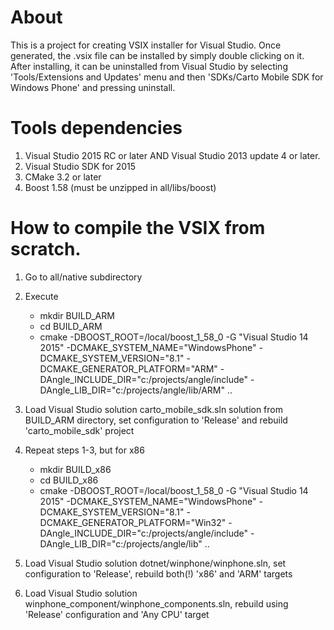 # About

This is a project for creating VSIX installer for Visual Studio. Once generated, the .vsix file can be installed by simply double clicking on it.
After installing, it can be uninstalled from Visual Studio by selecting 'Tools/Extensions and Updates' menu and then 'SDKs/Carto Mobile SDK for Windows Phone' and pressing uninstall.

# Tools dependencies

1. Visual Studio 2015 RC or later AND Visual Studio 2013 update 4 or later.
2. Visual Studio SDK for 2015
3. CMake 3.2 or later
4. Boost 1.58 (must be unzipped in all/libs/boost)

# How to compile the VSIX from scratch. 

1. Go to all/native subdirectory
2. Execute
   * mkdir BUILD_ARM
   * cd BUILD_ARM
   * cmake -DBOOST_ROOT=/local/boost_1_58_0 -G "Visual Studio 14 2015" -DCMAKE_SYSTEM_NAME="WindowsPhone" -DCMAKE_SYSTEM_VERSION="8.1" -DCMAKE_GENERATOR_PLATFORM="ARM" -DAngle_INCLUDE_DIR="c:/projects/angle/include" -DAngle_LIB_DIR="c:/projects/angle/lib/ARM" ..

3. Load Visual Studio solution carto_mobile_sdk.sln solution from BUILD_ARM directory, set configuration to 'Release' and rebuild 'carto_mobile_sdk' project

4. Repeat steps 1-3, but for x86
   * mkdir BUILD_x86
   * cd BUILD_x86
   * cmake -DBOOST_ROOT=/local/boost_1_58_0 -G "Visual Studio 14 2015" -DCMAKE_SYSTEM_NAME="WindowsPhone" -DCMAKE_SYSTEM_VERSION="8.1" -DCMAKE_GENERATOR_PLATFORM="Win32" -DAngle_INCLUDE_DIR="c:/projects/angle/include" -DAngle_LIB_DIR="c:/projects/angle/lib" ..

7. Load Visual Studio solution dotnet/winphone/winphone.sln, set configuration to 'Release', rebuild both(!) 'x86' and 'ARM' targets

8. Load Visual Studio solution winphone_component/winphone_components.sln, rebuild using 'Release' configuration and 'Any CPU' target

